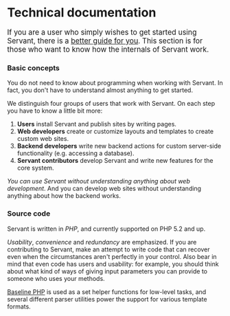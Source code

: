 
# Technical documentation

<big>If you are a user who simply wishes to get started using Servant, there is a [better guide for you](/tutorials-and-guides). This section is for those who want to know how the internals of Servant work.</big>



### Basic concepts

You do not need to know about programming when working with Servant. In fact, you don't have to understand almost anything to get started.

We distinguish four groups of users that work with Servant. On each step you have to know a little bit more:

1. **Users** install Servant and publish sites by writing pages.
2. **Web developers** create or customize layouts and templates to create custom web sites.
3. **Backend developers** write new backend actions for custom server-side functionality (e.g. accessing a database).
4. **Servant contributors** develop Servant and write new features for the core system.

*You can use Servant without understanding anything about web development*. And you can develop web sites without understanding anything about how the backend works.



### Source code

Servant is written in *PHP*, and currently supported on PHP 5.2 and up.

*Usability*, *convenience* and *redundancy* are emphasized. If you are contributing to Servant, make an attempt to write code that can recover even when the circumstances aren't perfectly in your control. Also bear in mind that even code has users and usability: for example, you should think about what kind of ways of giving input parameters you can provide to someone who uses your methods.

[Baseline PHP](http://eiskis.net/baseline-php/) is used as a set helper functions for low-level tasks, and several different parser utilities power the support for various template formats.
